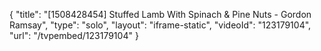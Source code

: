 {
    "title": "[1508428454] Stuffed Lamb With Spinach & Pine Nuts - Gordon Ramsay",
    "type": "solo",
    "layout": "iframe-static",
    "videoId": "123179104",
    "url": "\/tvpembed\/123179104"
}